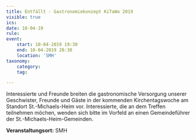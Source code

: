 ```yaml
---
title: Entfällt - Gastronomiekonzept KiTaWo 2019
visible: true
ics: 
date: 10-04-19
rule: 
event:
	start: 10-04-2019 19:30
	end: 10-04-2019 20:30
	location: 'SMH'
taxonomy:
	category: 
	tag: 

---
```

Interessierte und Freunde breiten die gastronomische Versorgung unserer Geschwister, Freunde und Gäste in der kommenden Kirchentagswoche am Standort St.-Michaels-Heim vor. Interessierte, die an dem Treffen teilnehmen möchen, wenden sich bitte im Vorfeld an einen Gemeindeführer der St.-Michaels-Heim-Gemeinden.


**Veranstaltungsort:** SMH

